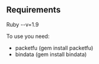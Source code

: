 Requirements
----------------
Ruby --v=1.9


To use you need: 
* packetfu (gem install packetfu)
* bindata (gem install bindata)